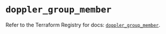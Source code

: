 # `doppler_group_member`

Refer to the Terraform Registry for docs: [`doppler_group_member`](https://registry.terraform.io/providers/dopplerhq/doppler/1.21.0/docs/resources/group_member).
